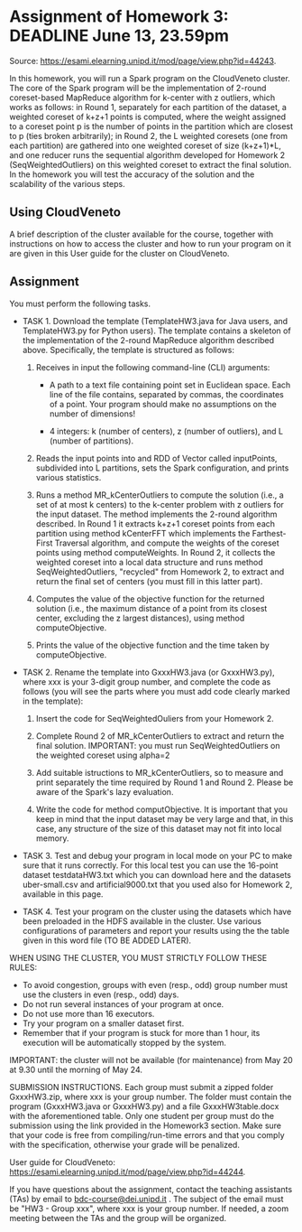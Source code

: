 # Assignment of Homework 3: DEADLINE June 13, 23.59pm
Source: https://esami.elearning.unipd.it/mod/page/view.php?id=44243.

In this homework, you will run a Spark program on the CloudVeneto cluster. The core of the Spark program will be the implementation of 2-round coreset-based MapReduce algorithm for k-center with z outliers, which works as follows: in Round 1, separately for each partition of the dataset, a weighted coreset of k+z+1 points is computed, where the weight assigned to a coreset point p is the number of points in the partition which are closest to p (ties broken arbitrarily); in Round 2, the L weighted coresets (one from each partition) are gathered into one weighted coreset of size (k+z+1)*L, and one reducer runs the sequential algorithm developed for Homework 2 (SeqWeightedOutliers) on this weighted coreset to extract the final solution. In the homework you will test the accuracy of the solution and the scalability of the various steps.

## Using CloudVeneto
A brief description of the cluster available for the course, together with instructions on how to access the cluster and how to run your program on it are given in this User guide for the cluster on CloudVeneto.

## Assignment
You must perform the following tasks.

- TASK 1. Download the template (TemplateHW3.java for Java users, and TemplateHW3.py for Python users). The template contains a skeleton of the implementation of the 2-round MapReduce algorithm described above. Specifically, the template is structured as follows:

    1. Receives in input the following command-line (CLI) arguments:  

        - A path to a text file containing point set in Euclidean space. Each line of the file contains, separated by commas, the coordinates of a point. Your program should make no assumptions on the number of dimensions!

        - 4 integers: k (number of centers), z (number of outliers), and L (number of partitions).

    2. Reads the input points into and RDD of Vector called inputPoints, subdivided into L partitions, sets the Spark configuration, and prints various statistics.

    3. Runs a method MR_kCenterOutliers to compute the solution (i.e., a set of at most k centers) to the k-center problem with z outliers for the input dataset. The method implements the 2-round algorithm described. In Round 1 it extracts k+z+1 coreset points from each partition using method kCenterFFT which implements the Farthest-First Traversal algorithm, and compute the weights of the coreset points using method computeWeights. In Round 2, it collects the weighted coreset into a local data structure and runs method SeqWeightedOutliers, "recycled" from Homework 2, to extract and return the final set of centers (you must fill in this latter part).

    4. Computes the value of the objective function for the returned solution (i.e., the maximum distance of a point from its closest center, excluding the z largest distances), using method computeObjective.

    5. Prints the value of the objective function and the time taken by computeObjective.

- TASK 2. Rename the template into GxxxHW3.java (or GxxxHW3.py), where xxx is your 3-digit group number, and complete the code as follows (you will see the parts where you must add code clearly marked in the template):

    1. Insert the code for SeqWeightedOuliers from your Homework 2.

    2. Complete Round 2 of MR_kCenterOutliers to extract and return the final solution. IMPORTANT: you must run SeqWeightedOutliers on the weighted coreset using alpha=2

    3. Add suitable istructions to MR_kCenterOutliers, so to measure and print separately the time required by Round 1 and Round 2. Please be aware of the Spark's lazy evaluation.

    4. Write the code for method computObjective. It is important that you keep in mind that the input dataset may be very large and that, in this case,  any structure of the size of this dataset may not fit into local memory.

- TASK 3. Test and debug your program in local mode on your PC to make sure that it runs correctly. For this local test you can use the 16-point dataset testdataHW3.txt which you can download here and the datasets uber-small.csv and artificial9000.txt that you used also for Homework 2, available in this page.

- TASK 4. Test your program on the cluster using the datasets which have been preloaded in the HDFS available in the cluster. Use various configurations of parameters and report your results using the the table given in this word file (TO BE ADDED LATER).

WHEN USING THE CLUSTER, YOU MUST STRICTLY FOLLOW THESE RULES:

- To avoid congestion, groups with even (resp., odd) group number must use the clusters in even (resp., odd) days.
- Do not run several instances of your program at once.
- Do not use more than 16 executors.
- Try your program on a smaller dataset first. 
- Remember that if your program is stuck for more than 1 hour, its execution will be automatically stopped by the system.

IMPORTANT: the cluster will not be available (for maintenance) from May 20 at 9.30 until the morning of May 24.

SUBMISSION INSTRUCTIONS. Each group must submit a zipped folder GxxxHW3.zip, where xxx is your group number. The folder must contain the program (GxxxHW3.java or GxxxHW3.py) and a file GxxxHW3table.docx with the aforementioned table. Only one student per group must do the submission using the link provided in the Homework3 section. Make sure that your code is free from compiling/run-time errors and that you comply with the specification, otherwise your grade will be penalized.

User guide for CloudVeneto: https://esami.elearning.unipd.it/mod/page/view.php?id=44244.

If you have questions about the assignment, contact the teaching assistants (TAs) by email to bdc-course@dei.unipd.it . The subject of the email must be "HW3 - Group xxx", where xxx is your group number. If needed, a zoom meeting between the TAs and the group will be organized.